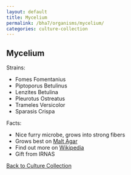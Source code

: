 ```yaml
---
layout: default
title: Mycelium
permalink: /bha7/organisms/mycelium/
categories: culture-collection
---
```


## Mycelium

Strains:

* Fomes Fomentanius
* Piptoporus Betulinus
* Lenzites Betulina
* Pleurotus Ostreatus
* Trameles Versicolor
* Sparasis Crispa

Facts:

* Nice furry microbe, grows into strong fibers
* Grows best on [Malt Agar](/bha6/cultivation-media/malt-agar/)
* Find out more on [Wikipedia](https://en.wikipedia.org/wiki/Mycelium)
* Gift from IRNAS

[Back to Culture Collection](/bha6/organisms/)
